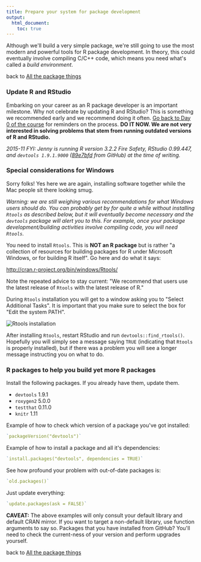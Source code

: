 ```yaml
---
title: Prepare your system for package development
output:
  html_document:
    toc: true
---
```


Although we'll build a very simple package, we're still going to use the most modern and powerful tools for R package development. In theory, this could eventually involve compiling C/C++ code, which means you need what's called a *build environment*.

back to [All the package things](packages00_index.html)

### Update R and RStudio

Embarking on your career as an R package developer is an important milestone. Why not celebrate by updating R and RStudio? This is something we recommended early and we recommend doing it often. [Go back to Day 0 of the course](block000_r-rstudio-install.html#r-and-rstudio) for reminders on the process. **DO IT NOW. We are not very interested in solving problems that stem from running outdated versions of R and RStudio.**

*2015-11 FYI: Jenny is running R version 3.2.2 Fire Safety, RStudio 0.99.447, and `devtools 1.9.1.9000` ([89e7bfd](https://github.com/hadley/devtools/commit/89e7bfd1d5ee19868c6f50712007ed5dc38d349e) from GitHub) at the time of writing.*

### Special considerations for Windows

Sorry folks! Yes here we are again, installing software together while the Mac people sit there looking smug.

*Warning: we are still weighing various recommendations for what Windows users should do. You can probably get by for quite a while without installing `Rtools` as described below, but it will eventually become necessary and the `devtools` package will alert you to this. For example, once your package development/building activities involve compiling code, you will need `Rtools`.*

You need to install `Rtools`. This is __NOT an R package__ but is rather "a collection of resources for building packages for R under Microsoft Windows, or for building R itself". Go here and do what it says:

<http://cran.r-project.org/bin/windows/Rtools/>

Note the repeated advice to stay current: "We recommend that users use the latest release of `Rtools` with the latest release of R."

During `Rtools` installation you will get to a window asking you to "Select Additional Tasks". It is important that you make sure to select the box for "Edit the system PATH".

![Rtools installation](img/rtools-install.png)

After installing `Rtools`, restart RStudio and run `devtools::find_rtools()`. Hopefully you will simply see a message saying `TRUE` (indicating that `Rtools` is properly installed), but if there was a problem you will see a longer message instructing you on what to do.

### R packages to help you build yet more R packages

Install the following packages. If you already have them, update them.

  * `devtools` 1.9.1
  * `roxygen2` 5.0.0
  * `testthat` 0.11.0
  * `knitr` 1.11

Example of how to check which version of a package you've got installed:

```r
`packageVersion("devtools")`
```
        
Example of how to install a package and all it's dependencies:

```r
`install.packages("devtools", dependencies = TRUE)`
```

See how profound your problem with out-of-date packages is:

```r
`old.packages()`
```
        
Just update everything:

```r
`update.packages(ask = FALSE)`
```
        
__CAVEAT:__ The above examples will only consult your default library and default CRAN mirror. If you want to target a non-default library, use function arguments to say so. Packages that you have installed from GitHub? You'll need to check the current-ness of your version and perform upgrades yourself.

back to [All the package things](packages00_index.html)
